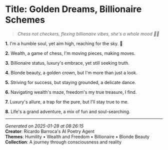 # Title: Golden Dreams, Billionaire Schemes

> *Chess not checkers, flexing billionaire vibes, she's a whole mood 💎💫*

**1.** I'm a humble soul, yet aim high, reaching for the sky. 🌟


**2.** Wealth, a game of chess, I'm moving pieces, making moves.


**3.** Billionaire status, luxury's embrace, yet still seeking truth.


**4.** Blonde beauty, a golden crown, but I'm more than just a look.


**5.** Striving for success, but staying grounded, a delicate dance.


**6.** Navigating wealth's maze, freedom's my true treasure, I find.


**7.** Luxury's allure, a trap for the pure, but I'll stay true to me.


**8.** Life's a grand adventure, a mix of fun and soul-searching.



---

*Generated on 2025-01-28 at 08:26:15*  
**Creator**: Ricardo Barroca's AI Poetry Agent  
**Themes**: Humility • Wealth and Freedom • Billionaire • Blonde Beauty  
**Collection**: A journey through consciousness and reality